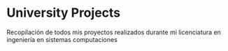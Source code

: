 # University Projects

Recopilación de todos mis proyectos realizados durante mi licenciatura en
ingeniería en sistemas computaciones
